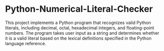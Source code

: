 # Python-Numerical-Literal-Checker
 This project implements a Python program that recognizes valid Python literals, including decimal, octal, hexadecimal integers, and floating-point numbers. The program takes user input as a string and determines whether it is a valid literal based on the lexical definitions specified in the Python language reference.
